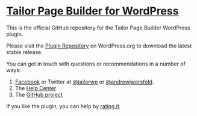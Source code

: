 # [Tailor Page Builder for WordPress](http://www.gettailor.com/)

This is the official GitHub repository for the Tailor Page Builder WordPress plugin.

Please visit the [Plugin Repository](http://wordpress.org/plugins/tailor/) on WordPress.org to download the latest stable release.

You can get in touch with questions or recommendations in a number of ways:

1. [Facebook](https://www.facebook.com/tailorwp/) or Twitter at [@tailorwp](https://twitter.com/tailorwp) or [@andrewjworsfold](https://twitter.com/andrewjworsfold).
2. The [Help Center](http://support.gettailor.com)
3. The [GitHub project](https://github.com/andrew-worsfold/tailor)

If you like the plugin, you can help by [rating it](https://wordpress.org/support/view/plugin-reviews/tailor?rate=5#postform).
